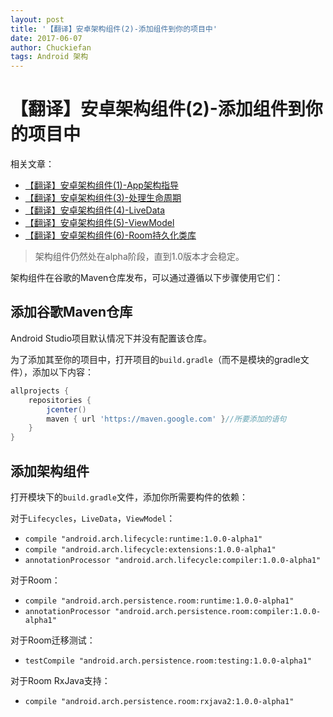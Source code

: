 ```yaml
---
layout: post
title: '【翻译】安卓架构组件(2)-添加组件到你的项目中'
date: 2017-06-07
author: Chuckiefan
tags: Android 架构
---
```


# 【翻译】安卓架构组件(2)-添加组件到你的项目中

相关文章：

* [【翻译】安卓架构组件(1)-App架构指导](http://chuckiefan.com/2017/06/07/翻译-安卓架构组件(1)-App架构指导.html)
* [【翻译】安卓架构组件(3)-处理生命周期](http://www.jianshu.com/p/5ada0d48855f)
* [【翻译】安卓架构组件(4)-LiveData](http://www.jianshu.com/p/13a855ceaf2b)
* [【翻译】安卓架构组件(5)-ViewModel](http://www.jianshu.com/p/e61f045126f7)
* [【翻译】安卓架构组件(6)-Room持久化类库](http://www.jianshu.com/p/587f48dccf0a)


> 架构组件仍然处在alpha阶段，直到1.0版本才会稳定。

架构组件在谷歌的Maven仓库发布，可以通过遵循以下步骤使用它们：

## 添加谷歌Maven仓库

Android Studio项目默认情况下并没有配置该仓库。

为了添加其至你的项目中，打开项目的`build.gradle`（而不是模块的gradle文件），添加以下内容：

```groovy
allprojects {
    repositories {
        jcenter()
        maven { url 'https://maven.google.com' }//所要添加的语句
    }
}
```

## 添加架构组件

打开模块下的`build.gradle`文件，添加你所需要构件的依赖：

对于`Lifecycles`，`LiveData`，`ViewModel`：

* `compile "android.arch.lifecycle:runtime:1.0.0-alpha1"`
* `compile "android.arch.lifecycle:extensions:1.0.0-alpha1"`
* `annotationProcessor "android.arch.lifecycle:compiler:1.0.0-alpha1"`

对于Room：

* `compile "android.arch.persistence.room:runtime:1.0.0-alpha1"`
* `annotationProcessor "android.arch.persistence.room:compiler:1.0.0-alpha1"`

对于Room迁移测试：

* `testCompile "android.arch.persistence.room:testing:1.0.0-alpha1"`

对于Room RxJava支持：

* `compile "android.arch.persistence.room:rxjava2:1.0.0-alpha1"`

